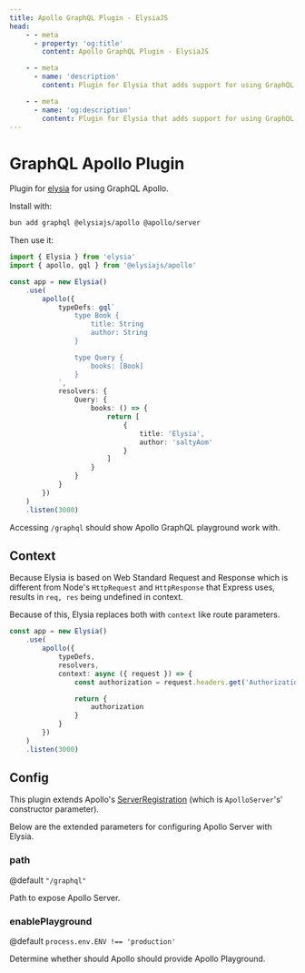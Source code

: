 ```yaml
---
title: Apollo GraphQL Plugin - ElysiaJS
head:
    - - meta
      - property: 'og:title'
        content: Apollo GraphQL Plugin - ElysiaJS

    - - meta
      - name: 'description'
        content: Plugin for Elysia that adds support for using GraphQL Apollo on the Elysia server. Start by installing the plugin with "bun add graphql @elysiajs/apollo @apollo/server".

    - - meta
      - name: 'og:description'
        content: Plugin for Elysia that adds support for using GraphQL Apollo on the Elysia server. Start by installing the plugin with "bun add graphql @elysiajs/apollo @apollo/server".
---
```


# GraphQL Apollo Plugin

Plugin for [elysia](https://github.com/elysiajs/elysia) for using GraphQL Apollo.

Install with:

```bash
bun add graphql @elysiajs/apollo @apollo/server
```

Then use it:

```typescript
import { Elysia } from 'elysia'
import { apollo, gql } from '@elysiajs/apollo'

const app = new Elysia()
	.use(
		apollo({
			typeDefs: gql`
				type Book {
					title: String
					author: String
				}

				type Query {
					books: [Book]
				}
			`,
			resolvers: {
				Query: {
					books: () => {
						return [
							{
								title: 'Elysia',
								author: 'saltyAom'
							}
						]
					}
				}
			}
		})
	)
	.listen(3000)
```

Accessing `/graphql` should show Apollo GraphQL playground work with.

## Context

Because Elysia is based on Web Standard Request and Response which is different from Node's `HttpRequest` and `HttpResponse` that Express uses, results in `req, res` being undefined in context.

Because of this, Elysia replaces both with `context` like route parameters.

```typescript
const app = new Elysia()
	.use(
		apollo({
			typeDefs,
			resolvers,
			context: async ({ request }) => {
				const authorization = request.headers.get('Authorization')

				return {
					authorization
				}
			}
		})
	)
	.listen(3000)
```

## Config

This plugin extends Apollo's [ServerRegistration](https://www.apollographql.com/docs/apollo-server/api/apollo-server/#options) (which is `ApolloServer`'s' constructor parameter).

Below are the extended parameters for configuring Apollo Server with Elysia.

### path

@default `"/graphql"`

Path to expose Apollo Server.

### enablePlayground

@default `process.env.ENV !== 'production'`

Determine whether should Apollo should provide Apollo Playground.
